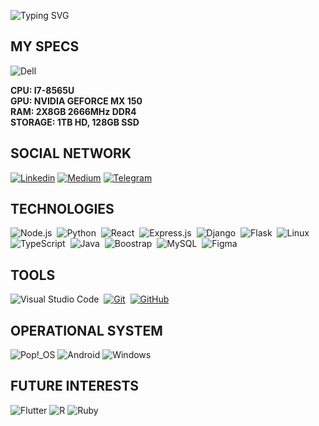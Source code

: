 ![Typing SVG](https://readme-typing-svg.demolab.com?font=Fira+Code&pause=1000&color=B433F7&width=435&lines=Wazzup%2C+my+name+is+Jefferson!;I'm+18+and+I+live+in+Brazil!+%F0%9F%87%A7%F0%9F%87%B7;I+want+to+make+a+better+world;All+this+together!)

## MY SPECS

![Dell](https://img.shields.io/badge/dell%20laptop-0D1117?style=for-the-badge&logo=dell&logoColor=white)&nbsp;

**CPU: I7-8565U**<br>
**GPU: NVIDIA GEFORCE MX 150** <br>
**RAM: 2X8GB 2666MHz DDR4** <br>
**STORAGE: 1TB HD, 128GB SSD** <br>

## SOCIAL NETWORK

[![Linkedin](https://img.shields.io/badge/LinkedIn-0D1117?style=for-the-badge&logo=linkedin&logoColor=white)](https://www.linkedin.com/in/jeffvpf/)
[![Medium](https://img.shields.io/badge/Medium-0D1117?style=for-the-badge&logo=medium&logoColor=white)](https://medium.com/@jeffevargas)
[![Telegram](https://img.shields.io/badge/Telegram-0D1117?style=for-the-badge&logo=telegram&logoColor=white)](https://t.me/JeffVargas)

## TECHNOLOGIES

![Node.js](https://img.shields.io/badge/Node.js-0D1117?style=for-the-badge&logo=node.js&logoColor=white)&nbsp;
![Python](https://img.shields.io/badge/Python-0D1117?style=for-the-badge&logo=python&logoColor=white)&nbsp;
![React](https://img.shields.io/badge/React-0D1117?style=for-the-badge&logo=react&logoColor=white)&nbsp;
![Express.js](https://img.shields.io/badge/Express.js-0D1117?style=for-the-badge&logo=express&logoColor=white)&nbsp;
![Django](https://img.shields.io/badge/Django-0D1117?style=for-the-badge&logo=django&logoColor=white)&nbsp;
![Flask](https://img.shields.io/badge/Flask-0D1117?style=for-the-badge&logo=flask&logoColor=white)&nbsp;
![Linux](https://img.shields.io/badge/Linux-0D1117?style=for-the-badge&logo=linux&logoColor=white)&nbsp;
![TypeScript](https://img.shields.io/badge/TypeScript-0D1117?style=for-the-badge&logo=typescript&logoColor=white)&nbsp;
![Java](https://img.shields.io/badge/Java-0D1117?style=for-the-badge&logo=java&logoColor=white)&nbsp;
![Boostrap](https://img.shields.io/badge/-boostrap-0D1117?style=for-the-badge&logo=bootstrap&logoColor=white)&nbsp;
![MySQL](https://img.shields.io/badge/-mysql-0D1117?style=for-the-badge&logo=mysql&logoColor=white)&nbsp;
![Figma](https://img.shields.io/badge/-figma-0D1117?style=for-the-badge&logo=figma&logoColor=white)&nbsp;

## TOOLS

![Visual Studio Code](https://img.shields.io/badge/-Visual%20Studio%20Code-0D1117?style=for-the-badge&logo=visual-studio-code&logoColor=007ACC&logoColor=0D1117)&nbsp;
[![Git](https://img.shields.io/badge/-Git-0D1117?style=for-the-badge&logo=git&logoColor=white)](https://gitlab.com/JeffeVargasP)&nbsp;
[![GitHub](https://img.shields.io/badge/-GitHub-0D1117?style=for-the-badge&logo=github&logoColor=white)](https://github.com/JeffeVargasP)&nbsp;

## OPERATIONAL SYSTEM

![Pop!_OS](https://img.shields.io/badge/Pop!_OS-0D1117?style=for-the-badge&logo=Pop!_OS&logoColor=white)
![Android](https://img.shields.io/badge/Android-0D1117?style=for-the-badge&logo=android&logoColor=white)
![Windows](https://img.shields.io/badge/Windows-0D1117?style=for-the-badge&logo=windows&logoColor=white)

## FUTURE INTERESTS

![Flutter](https://img.shields.io/badge/Flutter-0D1117.svg?style=for-the-badge&logo=Flutter&logoColor=white)
![R](https://img.shields.io/badge/R-0D1117?style=for-the-badge&logo=r&logoColor=white)
![Ruby](https://img.shields.io/badge/Ionic-0D1117?style=for-the-badge&logo=ionic&logoColor=white)
